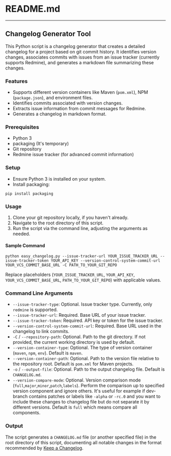 # README.md

---

## Changelog Generator Tool

This Python script is a changelog generator that creates a detailed changelog for a project based on git commit history.
It identifies version changes, associates commits with issues from an issue tracker (currently supports Redmine), and
generates a markdown file summarizing these changes.

### Features

- Supports different version containers like Maven (`pom.xml`), NPM (`package.json`), and environment files.
- Identifies commits associated with version changes.
- Extracts issue information from commit messages for Redmine.
- Generates a changelog in markdown format.

### Prerequisites

- Python 3
- packaging (It's temporary)
- Git repository
- Redmine issue tracker (for advanced commit information)

### Setup

- Ensure Python 3 is installed on your system.
- Install packaging:
```shell
pip install packaging
```

### Usage

1. Clone your git repository locally, if you haven't already.
2. Navigate to the root directory of this script.
3. Run the script via the command line, adjusting the arguments as needed.

#### Sample Command

```shell
python easy_changelog.py --issue-tracker-url YOUR_ISSUE_TRACKER_URL --issue-tracker-token YOUR_API_KEY --version-control-system-commit-url YOUR_VCS_COMMIT_BASE_URL -C PATH_TO_YOUR_GIT_REPO
```

Replace placeholders (`YOUR_ISSUE_TRACKER_URL`, `YOUR_API_KEY`, `YOUR_VCS_COMMIT_BASE_URL`, `PATH_TO_YOUR_GIT_REPO`)
with applicable values.

### Command Line Arguments

- `--issue-tracker-type`: Optional. Issue tracker type. Currently, only `redmine` is supported.
- `--issue-tracker-url`: Required. Base URL of your issue tracker.
- `--issue-tracker-token`: Required. API key or token for the issue tracker.
- `--version-control-system-commit-url`: Required. Base URL used in the changelog to link commits.
- `-C` / `--repository-path`: Optional. Path to the git directory. If not provided, the current working directory is
  used by default.
- `--version-container-type`: Optional. The type of version container (`maven`, `npm`, `env`). Default is `maven`.
- `--version-container-path`: Optional. Path to the version file relative to the repository root. Default is `pom.xml`
  for Maven projects.
- `-o` / `--output-file`: Optional. Path to the output changelog file. Default is `CHANGELOG.md`.
- `--version-compare-mode`: Optional. Version comparison mode (`full`,`major`,`minor`,`patch`,`labels`). Perform the
  comparison up to specified version component and ignore others. It's useful for example if dev-branch contains patches
  or labels like `-alpha` or `-rc.0` and you want to include these changes to changelog file but do not separate it by
  different versions. Default is `full` which means compare all components.

### Output

The script generates a `CHANGELOG.md` file (or another specified file) in the root directory of this script, documenting
all notable changes in the format recommended by [Keep a Changelog](https://keepachangelog.com/en/1.1.0/).
